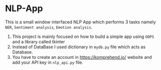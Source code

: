 # NLP-App
This is a small window interfaced NLP App which performs 3 tasks namely ```NER```, ```Sentiment analysis```, ```Emotion analysis```. 
1. This project is mainly focused on how to build a simple app using ```OOPS``` and a library called tkinter
2. Instead of DataBase I used dictionary in ```mydb.py``` file which acts as Database.
3. You have to create an account in https://komprehend.io/ website and add your API key in ```nlp_api.py``` file.
